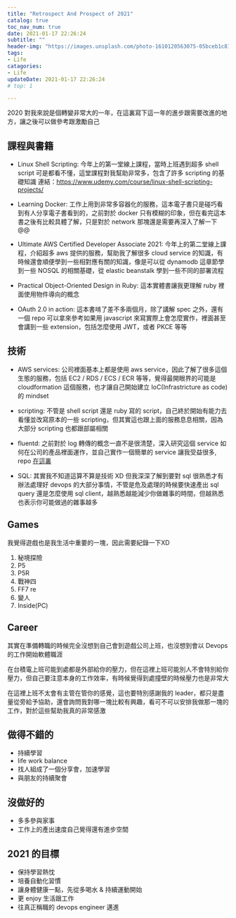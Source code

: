 ```yaml
---
title: "Retrospect And Prospect of 2021"
catalog: true
toc_nav_num: true
date: 2021-01-17 22:26:24
subtitle: ""
header-img: "https://images.unsplash.com/photo-1610120563075-05bceb1c81a1?ixid=MXwxMjA3fDB8MHxwaG90by1wYWdlfHx8fGVufDB8fHw%3D&ixlib=rb-1.2.1&auto=format&fit=crop&w=2850&q=80"
tags:
- Life
catagories:
- Life
updateDate: 2021-01-17 22:26:24
# top: 1

---
```

2020 對我來說是個轉變非常大的一年，在這裏寫下這一年的進步跟需要改進的地方，讓之後可以做參考跟激勵自己

## 課程與書籍
- Linux Shell Scripting:
今年上的第一堂線上課程，當時上班遇到超多 shell script 可是都看不懂，這堂課程對我幫助非常多，包含了許多 scripting 的基礎知識
連結：https://www.udemy.com/course/linux-shell-scripting-projects/

- Learning Docker:
工作上用到非常多容器化的服務，這本電子書只是碰巧看到有人分享電子書看到的，之前對於 docker 只有模糊的印象，但在看完這本書之後有比較具體了解，只是對於 network 那塊還是需要再深入了解一下 @@

- Ultimate AWS Certified Developer Associate 2021:
今年上的第二堂線上課程，介紹超多 aws 提供的服務，幫助我了解很多 cloud service 的知識，有時候還會順便學到一些相對應有關的知識，像是可以從 dynamodb 這章節學到一些 NOSQL 的相關基礎，從 elastic beanstalk 學到一些不同的部署流程

- Practical Object-Oriented Design in Ruby:
這本實體書讓我更理解 ruby 裡面使用物件導向的概念

- OAuth 2.0 in action:
這本書啃了差不多兩個月，除了講解 spec 之外，還有一個 repo 可以拿來參考如果用 javascript 來寫實際上會怎麼實作，裡面甚至會講到一些 extension，包括怎麼使用 JWT，或者 PKCE 等等

## 技術

- AWS services:
公司裡面基本上都是使用 aws service，因此了解了很多這個生態的服務，包括 EC2 / RDS / ECS / ECR 等等，覺得最開眼界的可能是 cloudformation 這個服務，也才讓自己開始建立 IoC(Infrastricture as code) 的 mindset

- scripting:
不管是 shell script 還是 ruby 寫的 script，自己終於開始有能力去看懂並改寫原本的一些 scripting，但其實這也跟上面的服務息息相關，因為大部分 scripting 也都跟部屬相關

- fluentd:
之前對於 log 轉傳的概念一直不是很清楚，深入研究這個 service 如何在公司的產品裡面運作，並自己實作一個簡單的 service 讓我受益很多, repo [在這裏](#https://github.com/qoosuperman/fluentd_demo)

- SQL:
其實我不知道這算不算是技術 XD 但我深深了解到要對 sql 很熟悉才有辦法處理好 devops 的大部分事情，不管是危及處理的時候要快速產出 sql query 還是怎麼使用 sql client，越熟悉越能減少你做雜事的時間，但越熟悉也表示你可能做過的雜事越多

## Games

我覺得遊戲也是我生活中重要的一塊，因此需要紀錄一下XD
1. 秘境探險
2. P5
3. P5R
4. 戰神四
5. FF7 re
6. 變人
7. Inside(PC)

## Career

其實在準備轉職的時候完全沒想到自己會到遊戲公司上班，也沒想到會以 Devops 的工作開始軟體職涯

在台積電上班可能到處都是外部給你的壓力，但在這裡上班可能別人不會特別給你壓力，但自己要注意本身的工作效率，有時候覺得到處撞壁的時候壓力也是非常大

在這裡上班不太會有主管在管你的感覺，這也要特別感謝我的 leader，都只是盡量從旁給予協助，還會詢問我對哪一塊比較有興趣，看可不可以安排我做那一塊的工作，對於這些幫助我真的非常感激

## 做得不錯的

- 持續學習
- life work balance
- 找人組成了一個分享會，加速學習
- 與朋友的持續聚會

## 沒做好的

- 多多參與家事
- 工作上的產出速度自己覺得還有進步空間

## 2021 的目標

- 保持學習熱忱
- 培養自動化習慣
- 讓身體健康一點，先從多喝水 & 持續運動開始
- 更 enjoy 生活跟工作
- 往真正稱職的 devops engineer 邁進